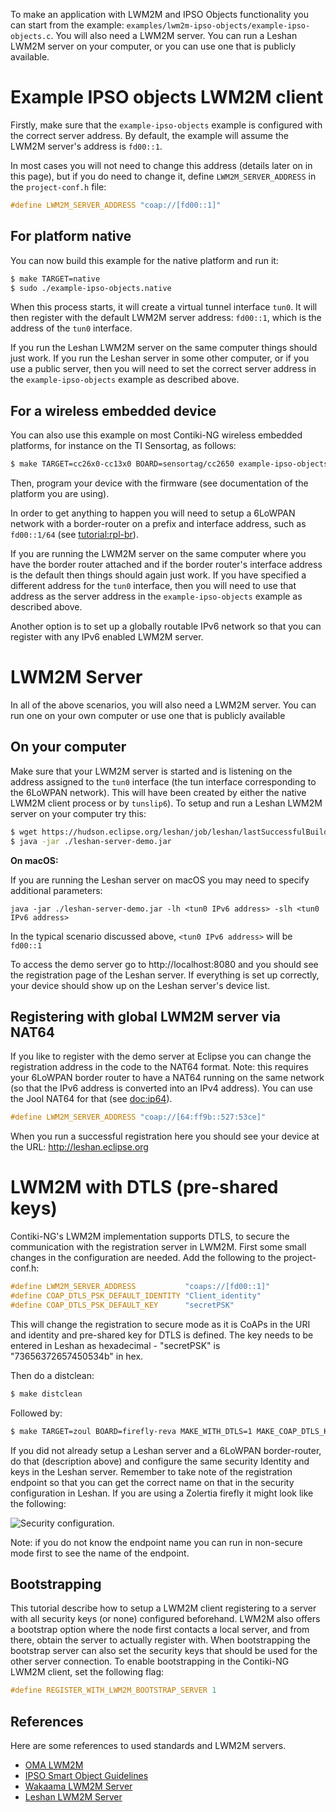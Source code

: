 To make an application with LWM2M and IPSO Objects functionality you can start from the example: `examples/lwm2m-ipso-objects/example-ipso-objects.c`. You will also need a LWM2M server. You can run a Leshan LWM2M server on your computer, or you can use one that is publicly available.

# Example IPSO objects LWM2M client
Firstly, make sure that the `example-ipso-objects` example is configured with the correct server address. 
By default, the example will assume the LWM2M server's address is `fd00::1`.

In most cases you will not need to change this address (details later on in this page), but if you do need to change it, define `LWM2M_SERVER_ADDRESS` in the `project-conf.h` file:
```c
#define LWM2M_SERVER_ADDRESS "coap://[fd00::1]"
```

## For platform native
You can now build this example for the native platform and run it:
```bash
$ make TARGET=native
$ sudo ./example-ipso-objects.native 
```

When this process starts, it will create a virtual tunnel interface `tun0`. It will then register with the default LWM2M server address: `fd00::1`, which is the address of the `tun0` interface.

If you run the Leshan LWM2M server on the same computer things should just work. If you run the Leshan server in some other computer, or if you use a public server, then you will need to set the correct server address in the `example-ipso-objects` example as described above.

## For a wireless embedded device
You can also use this example on most Contiki-NG wireless embedded platforms, for instance on the TI Sensortag, as follows:
```bash
$ make TARGET=cc26x0-cc13x0 BOARD=sensortag/cc2650 example-ipso-objects
```

Then, program your device with the firmware (see documentation of the platform you are using).

In order to get anything to happen you will need to setup a 6LoWPAN network with a border-router on a prefix and interface address, such as `fd00::1/64` (see [tutorial:rpl-br]).

If you are running the LWM2M server on the same computer where you have the border router attached and if the border router's interface address is the default then things should again just work. If you have specified a different address for the `tun0` interface, then you will need to use that address as the server address in the `example-ipso-objects` example as described above.

Another option is to set up a globally routable IPv6 network so that you can register with any IPv6 enabled LWM2M server.

# LWM2M Server
In all of the above scenarios, you will also need a LWM2M server. You can run one on your own computer or use one that is publicly available

## On your computer
Make sure that your LWM2M server is started and is listening on the address assigned to the `tun0` interface (the tun interface corresponding to the 6LoWPAN network). This will have been created by either the native LWM2M client process or by `tunslip6`). To setup and run a Leshan LWM2M server on your computer try this:
```bash
$ wget https://hudson.eclipse.org/leshan/job/leshan/lastSuccessfulBuild/artifact/leshan-server-demo.jar
$ java -jar ./leshan-server-demo.jar
```

**On macOS:**

If you are running the Leshan server on macOS you may need to specify additional parameters:

```
java -jar ./leshan-server-demo.jar -lh <tun0 IPv6 address> -slh <tun0 IPv6 address>
```
In the typical scenario discussed above, `<tun0 IPv6 address>` will be `fd00::1`

To access the demo server go to http://localhost:8080 and you should see the registration page of the Leshan server.
If everything is set up correctly, your device should show up on the Leshan server's device list.

## Registering with global LWM2M server via NAT64
If you like to register with the demo server at Eclipse you can change the registration address in the code to the NAT64 format. Note: this requires your 6LoWPAN border router to have a NAT64 running on the same network (so that the IPv6 address is converted into an IPv4 address). You can use the Jool NAT64 for that (see [doc:ip64]).

```c
#define LWM2M_SERVER_ADDRESS "coap://[64:ff9b::527:53ce]"
```

When you run a successful registration here you should see your device at the URL:
http://leshan.eclipse.org

# LWM2M with DTLS (pre-shared keys)

Contiki-NG's LWM2M implementation supports DTLS, to secure the communication with the registration server in LWM2M.
First some small changes in the configuration are needed.
Add the following to the project-conf.h:
```c
#define LWM2M_SERVER_ADDRESS           "coaps://[fd00::1]"
#define COAP_DTLS_PSK_DEFAULT_IDENTITY "Client_identity"
#define COAP_DTLS_PSK_DEFAULT_KEY      "secretPSK"
```

This will change the registration to secure mode as it is CoAPs in the URI and identity and pre-shared key for DTLS is defined. The key needs to be entered in Leshan as hexadecimal - "secretPSK" is "73656372657450534b" in hex.

Then do a distclean:
```bash
$ make distclean
```

Followed by:

```bash
$ make TARGET=zoul BOARD=firefly-reva MAKE_WITH_DTLS=1 MAKE_COAP_DTLS_KEYSTORE=MAKE_COAP_DTLS_KEYSTORE_SIMPLE example-ipso-objects.upload
```

If you did not already setup a Leshan server and a 6LoWPAN border-router, do that (description above) and
configure the same security Identity and keys in the Leshan server. Remember to take note of the registration endpoint so that you can get the correct name on that in the security configuration in Leshan. If you are using a Zolertia firefly it might look like the following:

<img src="images/leshan-security.png" alt="Security configuration.">

Note: if you do not know the endpoint name you can run in non-secure mode first to see the name of the endpoint.

## Bootstrapping
This tutorial describe how to setup a LWM2M client registering to a server with all security keys (or none)
configured beforehand. LWM2M also offers a bootstrap option where the node first contacts a local server, and from there, obtain the server to actually register with. When bootstrapping the bootstrap server can also set the security keys that should be used for the other server connection.
To enable bootstrapping in the Contiki-NG LWM2M client, set the following flag:
```c
#define REGISTER_WITH_LWM2M_BOOTSTRAP_SERVER 1
```

## References
Here are some references to used standards and LWM2M servers.

* [OMA LWM2M](http://technical.openmobilealliance.org/Technical/technical-information/release-program/current-releases/oma-lightweightm2m-v1-0)
* [IPSO Smart Object Guidelines](http://www.ipso-alliance.org/smart-object-guidelines)
* [Wakaama LWM2M Server](https://github.com/eclipse/wakaama)
* [Leshan LWM2M Server](https://github.com/eclipse/leshan)

[tutorial:rpl-br]: https://github.com/contiki-ng/contiki-ng/wiki/Tutorial:-RPL-border-router
[doc:ip64]: https://github.com/contiki-ng/contiki-ng/wiki/NAT64-for-Contiki%E2%80%90NG